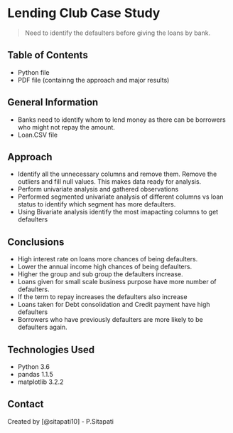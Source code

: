 # Lending Club Case Study
> Need to identify the defaulters before giving the loans by bank.

## Table of Contents
* Python file
* PDF file (containng the approach and major results)

## General Information
- Banks need to identify whom to lend money as there can be borrowers who might not repay the amount.
- Loan.CSV file

## Approach
- Identify all the unnecessary columns and remove them. Remove the outliers and fill null values. This makes data ready for analysis.
- Perform univariate analysis and gathered observations
- Performed segmented univariate analysis of different columns vs loan status to identify which segment has more defaulters.
- Using Bivariate analysis identify the most imapacting columns to get defaulters

## Conclusions
- High interest rate on loans more chances of being defaulters.
- Lower the annual income high chances of being defaulters.
- Higher the group and sub group the defaulters increase.
- Loans given for small scale business purpose have more number of defaulters.
- If the term to repay increases the defaulters also increase
- Loans taken for Debt consolidation and Credit payment have high defaulters
- Borrowers who have previously defaulters are more likely to be defaulters again.

## Technologies Used
- Python 3.6
- pandas 1.1.5
- matplotlib 3.2.2

## Contact
Created by [@sitapati10] - P.Sitapati
